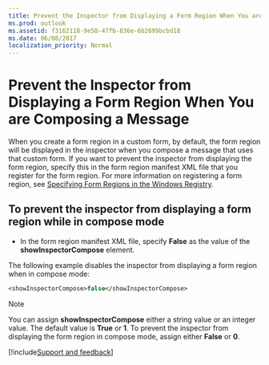 ```yaml
---
title: Prevent the Inspector from Displaying a Form Region When You are Composing a Message
ms.prod: outlook
ms.assetid: f3162118-9e58-47fb-836e-6b2699bcbd18
ms.date: 06/08/2017
localization_priority: Normal
---
```



# Prevent the Inspector from Displaying a Form Region When You are Composing a Message

When you create a form region in a custom form, by default, the form region will be displayed in the inspector when you compose a message that uses that custom form. If you want to prevent the inspector from displaying the form region, specify this in the form region manifest XML file that you register for the form region. For more information on registering a form region, see  [Specifying Form Regions in the Windows Registry](specifying-form-regions-in-the-windows-registry.md).


## To prevent the inspector from displaying a form region while in compose mode


- In the form region manifest XML file, specify  **False** as the value of the **showInspectorCompose** element.
    
The following example disables the inspector from displaying a form region when in compose mode:


```vb
<showInspectorCompose>false</showInspectorCompose>
```

> [!NOTE] 
> You can assign  **showInspectorCompose** either a string value or an integer value. The default value is **True** or **1**. To prevent the inspector from displaying the form region in compose mode, assign either  **False** or **0**.

[!include[Support and feedback](~/includes/feedback-boilerplate.md)]